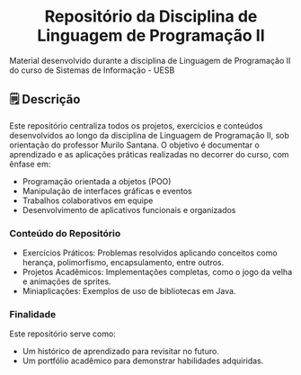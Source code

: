 <h1 align="center"> Repositório da Disciplina de Linguagem de Programação II </h1>

<p>
	Material desenvolvido durante a disciplina de Linguagem de Programação II do curso de Sistemas de Informação - UESB
</p>

<h2> 🗒️ Descrição </h2>

<p>
	Este repositório centraliza todos os projetos, exercícios e conteúdos desenvolvidos ao longo da disciplina de Linguagem de Programação II, sob orientação do professor Murilo Santana. O objetivo é documentar o aprendizado e as aplicações práticas realizadas no decorrer do curso, com ênfase em:
</p>

- Programação orientada a objetos (POO)
- Manipulação de interfaces gráficas e eventos
- Trabalhos colaborativos em equipe
- Desenvolvimento de aplicativos funcionais e organizados

<h3> Conteúdo do Repositório </h3>

- Exercícios Práticos: Problemas resolvidos aplicando conceitos como herança, polimorfismo, encapsulamento, entre outros.
- Projetos Acadêmicos: Implementações completas, como o jogo da velha e animações de sprites.
- Miniaplicações: Exemplos de uso de bibliotecas em Java.

<h3> Finalidade </h3>

<p>
	Este repositório serve como:
</p>

- Um histórico de aprendizado para revisitar no futuro.
- Um portfólio acadêmico para demonstrar habilidades adquiridas.
